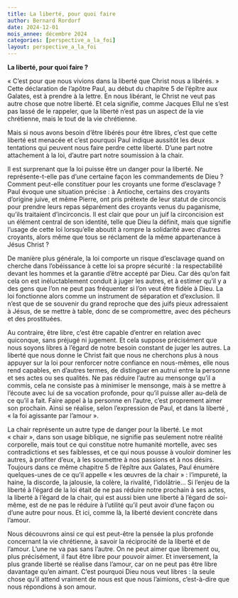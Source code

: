 ```yaml
---
title: La liberté, pour quoi faire
author: Bernard Rordorf
date: 2024-12-01
mois_annee: décembre 2024
categories: [perspective_a_la_foi]
layout: perspective_a_la_foi
---
```


**La liberté, pour quoi faire ?**

« C’est pour que nous vivions dans la liberté que Christ nous a libérés. » Cette déclaration de l’apôtre Paul, au début
du chapitre 5 de l’épître aux Galates, est à prendre à la lettre. En nous libérant, le Christ ne veut pas autre chose que 
notre liberté. Et cela signifie, comme Jacques Ellul ne s’est pas lassé de le rappeler, que la liberté n’est pas un aspect
de la vie chrétienne, mais le tout de la vie chrétienne.

Mais si nous avons besoin d’être libérés pour être libres, c’est que cette liberté est menacée et c’est pourquoi Paul
indique aussitôt les deux tentations qui peuvent nous faire perdre cette liberté. D’une part notre attachement à la loi,
d’autre part notre soumission à la chair.

Il est surprenant que la loi puisse être un danger pour la liberté. Ne représente-t-elle pas d’une certaine façon les
commandements de Dieu ? Comment peut-elle constituer pour les croyants une forme d’esclavage ? Paul évoque une situation 
précise : à Antioche, certains des croyants d’origine juive, et même Pierre, ont pris prétexte de leur statut de circoncis
pour prendre leurs repas séparément des croyants venus du paganisme, qu’ils traitaient d’incirconcis. Il est clair que pour
un juif la circoncision est un élément central de son identité, telle que Dieu la définit, mais que signifie l’usage de
cette loi lorsqu’elle aboutit à rompre la solidarité avec d’autres croyants, alors même que tous se réclament de la même 
appartenance à Jésus Christ ?

De manière plus générale, la loi comporte un risque d’esclavage quand on cherche dans l’obéissance à cette loi sa propre
sécurité : la respectabilité devant les hommes et la garantie d’être accepté par Dieu. Car dès qu’on fait cela on est 
inéluctablement conduit à juger les autres, et à estimer qu’il y a des gens que l’on ne peut pas fréquenter si l’on veut
être fidèle à Dieu. La loi fonctionne alors comme un instrument de séparation et d’exclusion. Il n’est que de se souvenir
du grand reproche que des juifs pieux adressaient à Jésus, de se mettre à table, donc de se compromettre, avec des pécheurs
et des prostituées.

Au contraire, être libre, c’est être capable d’entrer en relation avec quiconque, sans préjugé ni jugement. Et cela suppose
précisément que nous soyons libres à l’égard de notre besoin constant de juger les autres. La liberté que nous donne le 
Christ fait que nous ne cherchons plus à nous appuyer sur la loi pour renforcer notre confiance en nous-mêmes, elle nous
rend capables, en d’autres termes, de distinguer en autrui entre la personne et ses actes ou ses qualités. Ne pas réduire 
l’autre au mensonge qu’il a commis, cela ne consiste pas à minimiser le mensonge, mais à se mettre à l’écoute avec lui 
de sa vocation profonde, pour qu’il puisse aller au-delà de ce qu’il a fait. Faire appel à la personne en l’autre, c’est 
proprement aimer son prochain. Ainsi se réalise, selon l’expression de Paul, et dans la liberté , « la foi agissante par
l’amour ».

La chair représente un autre type de danger pour la liberté. Le mot « chair », dans son usage biblique, ne signifie pas 
seulement notre réalité corporelle, mais tout ce qui constitue notre humanité mortelle, avec ses contradictions et ses 
faiblesses, et ce qui nous pousse à vouloir dominer les autres, à profiter d’eux, à les soumettre à nos passions et à nos
désirs. Toujours dans ce même chapitre 5 de l’épître aux Galates, Paul énumère quelques-unes de ce qu’il appelle « les 
œuvres de la chair » : l’impureté, la haine, la discorde, la jalousie, la colère, la rivalité, l’idolâtrie… Si l’enjeu de
la liberté à l’égard de la loi était de ne pas réduire notre prochain à ses actes, la liberté à l’égard de la chair, qui 
est aussi bien une liberté à l’égard de soi-même, est de ne pas le réduire à l’utilité qu’il peut avoir d’une façon ou
d’une autre pour nous. Et ici, comme là, la liberté devient concrète dans l’amour.

Nous découvrons ainsi ce qui est peut-être la pensée la plus profonde concernant la vie chrétienne, à savoir la réciprocité
de la liberté et de l’amour. L’une ne va pas sans l’autre. On ne peut aimer que librement ou, plus précisément, il faut 
être libre pour pouvoir aimer. Et inversement, la plus grande liberté se réalise dans l’amour, car on ne peut pas être 
libre davantage qu’en aimant. C’est pourquoi Dieu nous veut libres : la seule chose qu’il attend vraiment de nous est que
nous l’aimions, c’est-à-dire que nous répondions à son amour. 



